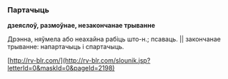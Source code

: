 ### Партачыць
**дзеяслоў, размоўнае, незакончанае трыванне**

Дрэнна, няўмела або неахайна рабіць што-н.; псаваць. || закончанае трыванне: напартачыць і спартачыць.

<a rel="author">[http://rv-blr.com/](http://rv-blr.com/slounik.jsp?letterId=0&maskId=0&pageId=2198)</a>
